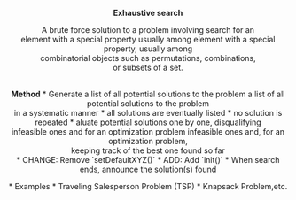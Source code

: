 

<p align="center">
    <strong>Exhaustive search</strong>
</p>
<p align="center">
    A brute force solution to a problem involving search for an <br />
element with a special property usually among element with a special property, usually among<br />
combinatorial objects such as permutations, combinations, <br />
or subsets of a set.<br />

<br />
    </p>
<p align="center">
    <strong>Method</strong>
* Generate a list of all potential solutions to the problem a list of all potential solutions to the problem<br />
in a systematic manner
    * all solutions are eventually listed
    * no solution is repeated
* aluate potential solutions one by one, disqualifying <br />
infeasible ones and for an optimization problem infeasible ones and, for an optimization problem, <br />
keeping track of the best one found so far<br />
    * CHANGE: Remove `setDefaultXYZ()`
    * ADD: Add `init()`
* When search ends, announce the solution(s) found
</p>
<p align="center">
* Examples
    * Traveling Salesperson Problem (TSP)
    *  Knapsack Problem,etc.
</p>
